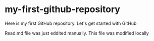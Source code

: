 # my-first-github-repository
Here is my first GitHub repository. Let's get started with GitHub

Read.md file was just eddited manually. This file was modified locally
